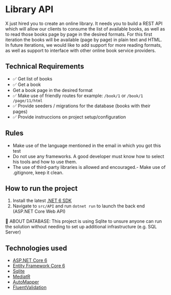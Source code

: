 # Library API

X just hired you to create an online library. It needs you to build a REST API which will allow our clients to consume the list of available books, as well as to read those books page by page in the desired formats. For this first iteration the books will be available (page by page) in plain text and HTML. In future iterations, we would like to add support for more reading formats, as well as support to interface with other online book service providers.

## Technical Requirements

- ✅ Get list of books
- ✅ Get a book
- Get a book page in the desired format
- ✅ Make use of friendly routes
  for example: `/book/1` or `/book/1 /page/11/html`
- ✅ Provide seeders / migrations for the database (books with their pages)
- ✅ Provide instruccions on project setup/configuration

## Rules

- Make use of the language mentioned in the email in which you got this test
- Do not use any frameworks. A good developer must know how to select his tools and how to use them.
- The use of third-party libraries is allowed and encouraged.- Make use of .gitignore, keep it clean.

## How to run the project

1. Install the latest [.NET 6 SDK](https://dotnet.microsoft.com/download/dotnet/6.0)
2. Navigate to `src/API` and run `dotnet run` to launch the back end (ASP.NET Core Web API)

🔵 ABOUT DATABASE: This project is using Sqlite to unsure anyone can run the solution without needing to set up additional infrastructure (e.g. SQL Server)

## Technologies used

- [ASP.NET Core 6](https://docs.microsoft.com/en-us/aspnet/core/introduction-to-aspnet-core?view=aspnetcore-6.0)
- [Entity Framework Core 6](https://docs.microsoft.com/en-us/ef/core/)
- [Sqlite](https://www.nuget.org/packages/Microsoft.EntityFrameworkCore.Sqlite/)
- [MediatR](https://github.com/jbogard/MediatR)
- [AutoMapper](https://automapper.org/)
- [FluentValidation](https://fluentvalidation.net/)
